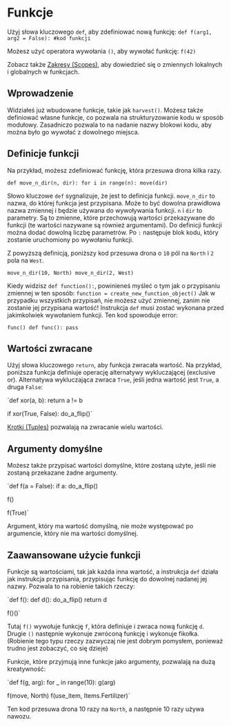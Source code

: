 # Funkcje
Użyj słowa kluczowego `def`, aby zdefiniować nową funkcję:
`def f(arg1, arg2 = False):
	#kod funkcji`

Możesz użyć operatora wywołania `()`, aby wywołać funkcję:
`f(42)`

Zobacz także [Zakresy (Scopes)](docs/scripting/scopes.md), aby dowiedzieć się o zmiennych lokalnych i globalnych w funkcjach.

## Wprowadzenie
Widziałeś już wbudowane funkcje, takie jak `harvest()`.
Możesz także definiować własne funkcje, co pozwala na strukturyzowanie kodu w sposób modułowy. Zasadniczo pozwala to na nadanie nazwy blokowi kodu, aby można było go wywołać z dowolnego miejsca.

## Definicje funkcji
Na przykład, możesz zdefiniować funkcję, która przesuwa drona kilka razy.

`def move_n_dir(n, dir):
	for i in range(n):
		move(dir)`

Słowo kluczowe `def` sygnalizuje, że jest to definicja funkcji.
`move_n_dir` to nazwa, do której funkcja jest przypisana. Może to być dowolna prawidłowa nazwa zmiennej i będzie używana do wywoływania funkcji.
`n` i `dir` to parametry. Są to zmienne, które przechowują wartości przekazywane do funkcji (te wartości nazywane są również argumentami). Do definicji funkcji można dodać dowolną liczbę parametrów.
Po `:` następuje blok kodu, który zostanie uruchomiony po wywołaniu funkcji.

Z powyższą definicją, poniższy kod przesuwa drona o `10` pól na `North` i `2` pola na `West`.

`move_n_dir(10, North)
move_n_dir(2, West)`

Kiedy widzisz `def function():`, powinieneś myśleć o tym jak o przypisaniu zmiennej w ten sposób:
`function = create_new_function_object()`
Jak w przypadku wszystkich przypisań, nie możesz użyć zmiennej, zanim nie zostanie jej przypisana wartość!
Instrukcja `def` musi zostać wykonana przed jakimkolwiek wywołaniem funkcji.
Ten kod spowoduje error:

`func()
def func():
	pass`

## Wartości zwracane
Użyj słowa kluczowego `return`, aby funkcja zwracała wartość.
Na przykład, poniższa funkcja definiuje operację alternatywy wykluczającej (exclusive or). Alternatywa wykluczająca zwraca `True`, jeśli jedna wartość jest `True`, a druga `False`:

`def xor(a, b):
	return a != b

if xor(True, False):
	do_a_flip()`

[Krotki (Tuples)](docs/scripting/tuples.md) pozwalają na zwracanie wielu wartości.

## Argumenty domyślne
Możesz także przypisać wartości domyślne, które zostaną użyte, jeśli nie zostaną przekazane żadne argumenty.

`def f(a = False):
	if a:
		do_a_flip()

f()

f(True)`

Argument, który ma wartość domyślną, nie może występować po argumencie, który nie ma wartości domyślnej.

## Zaawansowane użycie funkcji
Funkcje są wartościami, tak jak każda inna wartość, a instrukcja `def` działa jak instrukcja przypisania, przypisując funkcję do dowolnej nadanej jej nazwy.
Pozwala to na robienie takich rzeczy:

`def f():
	def d():
		do_a_flip()
	return d

f()()`

Tutaj `f()` wywołuje funkcję `f`, która definiuje i zwraca nową funkcję `d`. Drugie `()` następnie wykonuje zwróconą funkcję i wykonuje fikołka.
(Robienie tego typu rzeczy zazwyczaj nie jest dobrym pomysłem, ponieważ trudno jest zobaczyć, co się dzieje)

Funkcje, które przyjmują inne funkcje jako argumenty, pozwalają na dużą kreatywność:

`def f(g, arg):
	for _ in range(10):
		g(arg)

f(move, North)
f(use_item, Items.Fertilizer)`

Ten kod przesuwa drona 10 razy na `North`, a następnie 10 razy używa nawozu.